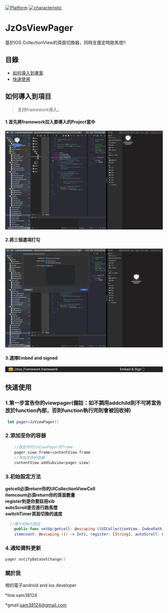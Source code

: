 [![Platform](https://img.shields.io/badge/平台-%20IOS%20-brightgreen.svg)](https://github.com/sam38124)
[![characteristic](https://img.shields.io/badge/特點-%20輕量級%20%7C%20簡單易用%20%20%7C%20穩定%20-brightgreen.svg)](https://github.com/sam38124)
# JzOsViewPager
基於IOS CollectionView的頁面切換器，同時支援定時跑馬燈!!
## 目錄
* [如何導入到專案](#Import)
* [快速使用](#Use)

<a name="Import"></a>
## 如何導入到項目
> 支持framework導入。 <br/>

#### 1.首先將framework拉入要導入的Project當中
<img src="https://github.com/sam38124/JzOsFrameWork/blob/master/i2.png" width = "800"  alt="i1" /><a name="Use"></a>
#### 2.將三個選項打勾
<img src="https://github.com/sam38124/JzOsFrameWork/blob/master/i1.png" width = "800"  alt="i1" /><a name="Use"></a>
#### 3.選擇Embed and signed
<img src="https://github.com/sam38124/JzOsFrameWork/blob/master/i3.png" width = "800"  alt="i1" /><a name="Use"></a>
<a name="Use"></a>
## 快速使用
### 1.第一步宣告你的viewpager(備註：如不調用addchild則不可將宣告放於function內部，否則function執行完則會被回收掉)
```swift
 let pager=JzViewPager()
```
### 2.添加至你的容器
```swift
    //設定你的JzViewPager的frame
    pager.view.frame=contentView.frame
    //添加至你的容器
    contentView.addSubview(pager.view)
```
### 3.初始設定方法
**getcell必須return你的UICollectionViewCell**<br/>
**itemcount必須return你的頁面數量**<br/>
**register則是你要註冊xib**<br/>
**autoScroll是否進行跑馬燈**<br/>
**switchTimer頁面切換的速度**<br/>
```swift
  //進行初始化設定
    public func setUp(getcell: @escaping ((UICollectionView, IndexPath) -> UICollectionViewCell), 
    itemcount: @escaping (() -> Int), register: [String], autoScroll: Bool = true, switchTimer: Double = 1.5)
```
### 4.通知資料更新
```swift
pager.notifyDataSetChange()
```
<a name="About"></a>
### 關於我
橙的電子android and ios developer

*line:sam38124

*gmail:sam38124@gmail.com
